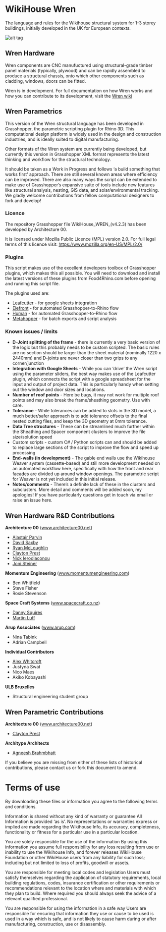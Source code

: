 # WikiHouse Wren

The language and rules for the Wikihouse structural system for 1-3 storey buildings, initially developed in the UK for European contexts.

![alt tag](https://github.com/wikihouseproject/Wren/blob/master/Images/Wren_overview.jpg)

## Wren Hardware

Wren components are CNC manufuctured using structural-grade timber panel materials (typically, plywood) and can be rapidly assembled to produce a structural chassis, onto which other components such as cladding, windows, doors can be fitted.

Wren is in development. For full documentation on how Wren works and how you can contribute to its development, visit the [Wren wiki](https://github.com/wikihouseproject/Wren/wiki)

## Wren Parametrics

This version of the Wren structural language has been developed in Grasshopper, the parametric scripting plugin for Rhino 3D. This computational design platform is widely used in the design and construction industries, and is ideally suited to digital manufacturing.

Other formats of the Wren system are currently being developed, but currently this version in Grasshopper XML format represents the latest thinking and workflow for the structural technology.

It should be taken as a Work in Progress and follows ‘a build something that works first’ approach. There are still several known areas where efficiency can be improved. There are also many ways the script can be extended to make use of Grasshopper’s expansive suite of tools include new features like structural analysis, nesting, GIS data, and solar/environmental tracking. We gladly welcome contributions from fellow computational designers to fork and develop!


### Licence

The repository Grasshopper file WikiHouse_WREN_(v4.2.3) has been developed by Architecture 00.  

It is licensed under Mozilla Public Licence (MPL) version 2.0. For full legal terms of this licence visit: https://www.mozilla.org/en-US/MPL/2.0/

### Plugins

This script makes use of the excellent developers toolbox of Grasshopper plugins, which makes this all possible. You will need to download and install the latest versions of these plugins from Food4Rhino.com before opening and running this script file.

The plugins used are:

- [Leafcutter](http://www.food4rhino.com/app/leafcutter-google-sheets-grasshopper) - for google sheets integration
- [Elefront](http://www.food4rhino.com/app/elefront) - for automated Grasshopper-to-Rhino flow
- [Human](http://www.food4rhino.com/app/human) - for automated Grasshopper-to-Rhino flow
- [Metahopper](http://www.grasshopper3d.com/group/metahopper) - for batch exports and script analysis

### Known issues / limits

- **D-Joint splitting of the frame** - there is currently a very basic version of the logic but this probably needs to be custom scripted. The basic rules are no section should be larger than the sheet material (nominally 1220 x 2440mm) and D-joints are never closer than two grips to any corner/junction
- **Integration with Google Sheets** - While you can ‘drive’ the Wren script using the parameter sliders, the best way makes use of the Leafcutter plugin, which connects the script with a google spreadsheet for the input and output of project data. This is particularly handy when setting out the window and door sizes and locations.
- **Number of roof points** - Here be bugs, it may not work for multiple roof points and may also break the frame/sheathing geometry. Use with care.
- **Tolerance** - While tolerances can be added to slots in the 3D model, a much better/safer approach is to add tolerance offsets to the final nested cutting files, and keep the 3D geometry at 0mm tolerance.
- **Data Tree structures** - These can be streamlined much further within the Sheathing and Spacer component clusters to improve the file size/solution speed
- Custom scripts - custom C# / Python scripts can and should be added to replace large sections of the script to improve the flow and speed up processing
- **End-walls (in development)** - The gable end walls use the Wikihouse Weaver system (cassette-based) and still more development needed on an automated workflow here, specifically with how the front and rear facades are divided up around window openings. The parametric script for Weaver is not yet included in this initial release.
- **Notes/comments** -  There’s a definite lack of these in the clusters and subclusters. More detail and comments will be added soon, my apologies! If you have particularly questions get in touch via email or raise an issue here.

## Wren Hardware R&D Contributions

**Architecture 00** (www.architecture00.net)
- [Alastair Parvin](https://twitter.com/AlastairParvin)
- [David Saxby](https://twitter.com/davidsx00)
- [Ryan McLoughlin](https://twitter.com/ryanjamesmac)
- [Clayton Prest](https://twitter.com/ClaytonPrest) 
- [Nick Ierodiaconou](https://twitter.com/nick_diaconou) 
- [Joni Steiner](https://twitter.com/jonisteiner)

**Momentum Engineering** (www.momentumengineering.com)
- Ben Whitfield
- Steve Fisher
- Rosie Stevenson

**Space Craft Systems** (www.spacecraft.co.nz)
- [Danny Squires](https://twitter.com/ecoarknz)
- [Martin Luff](https://twitter.com/martinluff)

**Arup Associates** (www.arup.com)
- Nina Tabink
- Adrian Campbell


**Individual Contributors**
- [Alex Whitcroft](https://twitter.com/AlexWhitcroft)
- Justyna Swat
- Nico Maes
- Akiko Kobayashi

**ULB Bruxelles**
- Structural engineering student group

## Wren Parametric Contributions

**Architecture 00** (www.architecture00.net)
- [Clayton Prest](https://twitter.com/ClaytonPrest) 

**Architype Architects**
- [Agneesh Brahmbhatt](https://www.linkedin.com/in/agneesh-brahmbhatt-7557234?authType=NAME_SEARCH&authToken=MdJZ&locale=en_US&trk=tyah&trkInfo=clickedVertical%3Amynetwork%2CclickedEntityId%3A13733489%2CauthType%3ANAME_SEARCH%2Cidx%3A1-1-1%2CtarId%3A1482235340928%2Ctas%3Aag)

If you believe you are missing from either of these lists of historical contributions, please contact us or fork this document to amend.


# Terms of use

By downloading these files or information you agree to the following terms and conditions.

Information is shared without any kind of warranty or guarantee
All Information is provided ‘as is’. No representations or warranties express or implied are made regarding the Wikihouse Info, its accuracy, completeness, functionality or fitness for a particular use in a particular location.  

You are solely responsible for the use of the information
By using this information you assume full responsibility for any loss resulting from use or inability to use the Wikihouse Info, and forever releases WikiHouse Foundation or other WikiHouse users from any liability for such loss;  including but not limited to loss of profits, goodwill or assets.

You are responsible for meeting local codes and legislation
Users must satisfy themselves regarding the application of statutory requirements, local building regulations, codes, insurance certification or other requirements or recommendations relevant to the location where and materials with which they plan to build. Where required you should always seek the advice of a relevant qualified professional.

You are responsible for using the information in a safe way
 Users are responsible for ensuring that information they use or cause to be used is used in a way which is safe, and is not likely to cause harm during or after manufacturing, construction, use or disassembly.
